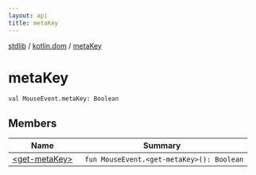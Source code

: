 ```yaml
---
layout: api
title: metaKey
---
```

[stdlib](../../index.html) / [kotlin.dom](../index.html) / [metaKey](index.html)

# metaKey

```
val MouseEvent.metaKey: Boolean
```
## Members
| Name | Summary |
|------|---------|
|[&lt;get-metaKey&gt;](_get-metaKey_.html)|&nbsp;&nbsp;`fun MouseEvent.<get-metaKey>(): Boolean`<br>|
